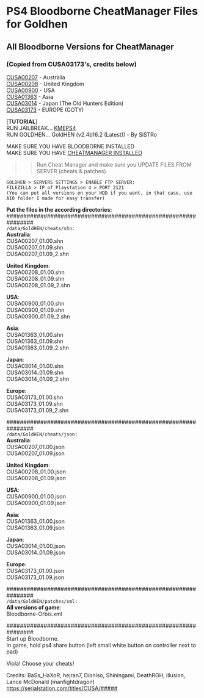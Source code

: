 # PS4 Bloodborne CheatManager Files for Goldhen

## All Bloodborne Versions for CheatManager
### (Copied from CUSA03173's, credits below)

<a href="https://serialstation.com/titles/CUSA/CUSA00207" target="_blank">CUSA00207</a> - Australia <br />
<a href="https://serialstation.com/titles/CUSA/CUSA00208" target="_blank">CUSA00208</a> - United Kingdom <br />
<a href="https://serialstation.com/titles/CUSA/CUSA00900" target="_blank">CUSA00900</a> - USA <br />
<a href="https://serialstation.com/titles/CUSA/CUSA01363" target="_blank">CUSA01363</a> - Asia <br />
<a href="https://serialstation.com/titles/CUSA/CUSA03014" target="_blank">CUSA03014</a> - Japan (The Old Hunters Edition) <br />
<a href="https://serialstation.com/titles/CUSA/CUSA03173" target="_blank">CUSA03173</a> - EUROPE (GOTY) <br />

\[**TUTORIAL**] <br />
RUN JAILBREAK... <a href="https://kmeps4.site/psfree900m/index.html " target="_blank">KMEPS4</a> <br />
RUN GOLDHEN... GoldHEN (v2.4b16.2 (Latest)) - By SiSTRo <br />

MAKE SURE YOU HAVE BLOODBORNE INSTALLED <br />
MAKE SURE YOU HAVE <a href="https://github.com/GoldHEN/GoldHEN_Cheat_Manager" target="_blank">CHEATMANAGER INSTALLED</a> <br />
>> Run Cheat Manager and make sure you UPDATE FILES FROM SERVER (cheats & patches) <br />
```
GOLDHEN > SERVERS SETTINGS > ENABLE FTP SERVER: 
FILEZILLA > IP of Playstation 4 > PORT 2121 
(You can put all versions on your HDD if you want, in that case, use AIO folder I made for easy transfer)
```

**Put the files in the according directories:** <br />
\################################################################ <br />
```/data/GoldHEN/cheats/shn:``` <br />
**Australia**: <br />
CUSA00207_01.00.shn <br />
CUSA00207_01.09.shn <br />
CUSA00207_01.09_2.shn <br />

**United Kingdom**: <br />
CUSA00208_01.00.shn <br />
CUSA00208_01.09.shn <br />
CUSA00208_01.09_2.shn <br />

**USA**: <br />
CUSA00900_01.00.shn <br />
CUSA00900_01.09.shn <br />
CUSA00900_01.09_2.shn <br />

**Asia**: <br />
CUSA01363_01.00.shn <br />
CUSA01363_01.09.shn <br />
CUSA01363_01.09_2.shn <br />

**Japan**: <br />
CUSA03014_01.00.shn <br />
CUSA03014_01.09.shn <br />
CUSA03014_01.09_2.shn <br />

**Europe**: <br />
CUSA03173_01.00.shn <br />
CUSA03173_01.09.shn <br />
CUSA03173_01.09_2.shn <br />

\################################################################<br />
```/data/GoldHEN/cheats/json:``` <br />
**Australia**: <br />
CUSA00207_01.00.json <br />
CUSA00207_01.09.json <br />

**United Kingdom**: <br />
CUSA00208_01.00.json <br />
CUSA00208_01.09.json <br />

**USA**: <br />
CUSA00900_01.00.json <br />
CUSA00900_01.09.json <br />

**Asia**: <br />
CUSA01363_01.00.json <br />
CUSA01363_01.09.json <br />

**Japan**: <br />
CUSA03014_01.00.json <br />
CUSA03014_01.09.json <br />

**Europe**: <br />
CUSA03173_01.00.json <br />
CUSA03173_01.09.json <br />

\################################################################ <br />
```/data/GoldHEN/patches/xml:``` <br />
**All versions of game**: <br />
Bloodborne-Orbis.xml <br />

\################################################################ <br />
Start up Bloodborne. <br />
In game, hold ps4 share button (left small white button on controller next to pad) <br />

Viola! Choose your cheats! <br />

Credits: BaSs_HaXoR, hejran7, Dioniso, Shiningami, DeathRGH, illusion, Lance McDonald (manfightdragon) <br />
https://serialstation.com/titles/CUSA/##### <br />

